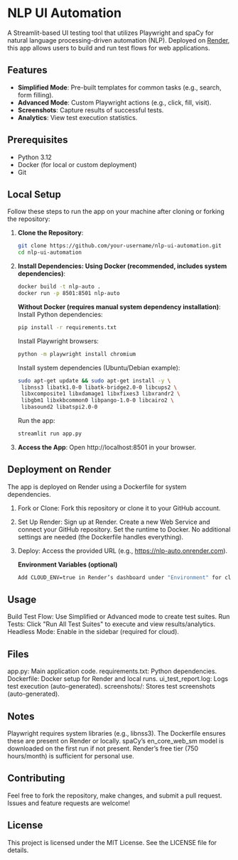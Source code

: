 # NLP UI Automation

A Streamlit-based UI testing tool that utilizes Playwright and spaCy for natural language processing-driven automation (NLP). Deployed on [Render](https://render.com/), this app allows users to build and run test flows for web applications.

## Features

- **Simplified Mode**: Pre-built templates for common tasks (e.g., search, form filling).
- **Advanced Mode**: Custom Playwright actions (e.g., click, fill, visit).
- **Screenshots**: Capture results of successful tests.
- **Analytics**: View test execution statistics.

## Prerequisites

- Python 3.12
- Docker (for local or custom deployment)
- Git

## Local Setup

Follow these steps to run the app on your machine after cloning or forking the repository:

1. **Clone the Repository**:
   ```bash
   git clone https://github.com/your-username/nlp-ui-automation.git
   cd nlp-ui-automation
2. **Install Dependencies: Using Docker (recommended, includes system dependencies)**:
      ```bash
   docker build -t nlp-auto .
   docker run -p 8501:8501 nlp-auto
   ```
   **Without Docker (requires manual system dependency installation)**:
   Install Python dependencies:
   ```bash
   pip install -r requirements.txt
   ```
   Install Playwright browsers:
   ```bash
   python -m playwright install chromium
   ```
   Install system dependencies (Ubuntu/Debian example):
   ```bash
   sudo apt-get update && sudo apt-get install -y \
    libnss3 libatk1.0-0 libatk-bridge2.0-0 libcups2 \
    libxcomposite1 libxdamage1 libxfixes3 libxrandr2 \
    libgbm1 libxkbcommon0 libpango-1.0-0 libcairo2 \
    libasound2 libatspi2.0-0
   ```
   Run the app:
   ```bash
   streamlit run app.py
   ```

3. **Access the App**:
Open http://localhost:8501 in your browser.

## Deployment on Render
The app is deployed on Render using a Dockerfile for system dependencies.
1. Fork or Clone: Fork this repository or clone it to your GitHub account.
2. Set Up Render:
      Sign up at Render.
      Create a new Web Service and connect your GitHub repository.
      Set the runtime to Docker.
      No additional settings are needed (the Dockerfile handles everything).
3. Deploy: Access the provided URL (e.g., https://nlp-auto.onrender.com).
   
   **Environment Variables (optional)**
      ```bash
      Add CLOUD_ENV=true in Render’s dashboard under "Environment" for cloud-specific behavior.
      ```
## Usage
   Build Test Flow: Use Simplified or Advanced mode to create test suites.
   Run Tests: Click "Run All Test Suites" to execute and view results/analytics.
   Headless Mode: Enable in the sidebar (required for cloud).
   
## Files
   app.py: Main application code.
   requirements.txt: Python dependencies.
   Dockerfile: Docker setup for Render and local runs.
   ui_test_report.log: Logs test execution (auto-generated).
   screenshots/: Stores test screenshots (auto-generated).

## Notes
   Playwright requires system libraries (e.g., libnss3). The Dockerfile ensures these are present on Render or locally.
   spaCy’s en_core_web_sm model is downloaded on the first run if not present.
   Render’s free tier (750 hours/month) is sufficient for personal use.

## Contributing
   Feel free to fork the repository, make changes, and submit a pull request. Issues and feature requests are welcome!

## License
   This project is licensed under the MIT License. See the LICENSE file for details.
